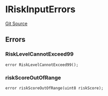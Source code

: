 # IRiskInputErrors
[Git Source](https://github.com/thrackle-io/tron/blob/d3ca0c014d883c12f0128d8139415e7b12c9e982/src/common/IErrors.sol)


## Errors
### RiskLevelCannotExceed99

```solidity
error RiskLevelCannotExceed99();
```

### riskScoreOutOfRange

```solidity
error riskScoreOutOfRange(uint8 riskScore);
```

